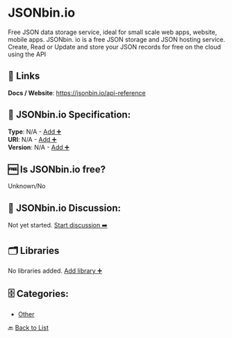 # JSONbin.io

Free JSON data storage service, ideal for small scale web apps, website, mobile apps. JSONbin. io is a free JSON storage and JSON hosting service. Create, Read or Update and store your JSON records for free on the cloud using the API

##  🔗 Links
**Docs / Website**: https://jsonbin.io/api-reference

## 🧬 JSONbin.io Specification:
**Type**: N/A - [Add ➕](https://github.com/apis-list/apis-list/edit/main/apis/jsonbin-io/jsonbin-io.yaml)  
**URI**: N/A - [Add ➕](https://github.com/apis-list/apis-list/edit/main/apis/jsonbin-io/jsonbin-io.yaml)  
**Version**: N/A - [Add ➕](https://github.com/apis-list/apis-list/edit/main/apis/jsonbin-io/jsonbin-io.yaml)

## 🆓 Is JSONbin.io free?
 Unknown/No 

## 💬 JSONbin.io Discussion:
Not yet started. [Start discussion ➡️](https://github.com/apis-list/apis-list/discussions/new)

## 🗂️ Libraries

No libraries added. [Add library ➕](https://github.com/apis-list/apis-list/edit/main/apis/jsonbin-io/jsonbin-io.yaml)    


## 🗄️ Categories:
- [Other](https://github.com/apis-list/apis-list#other-)

🔙  [Back to List](https://github.com/apis-list/apis-list)
